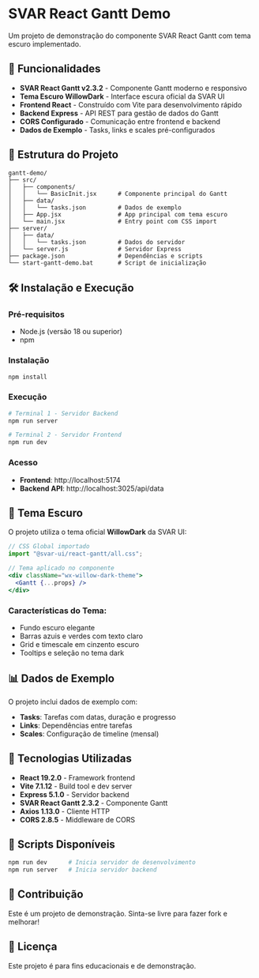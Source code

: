 # SVAR React Gantt Demo

Um projeto de demonstração do componente SVAR React Gantt com tema escuro implementado.

## 🚀 Funcionalidades

- **SVAR React Gantt v2.3.2** - Componente Gantt moderno e responsivo
- **Tema Escuro WillowDark** - Interface escura oficial da SVAR UI
- **Frontend React** - Construído com Vite para desenvolvimento rápido
- **Backend Express** - API REST para gestão de dados do Gantt
- **CORS Configurado** - Comunicação entre frontend e backend
- **Dados de Exemplo** - Tasks, links e scales pré-configurados

## 📁 Estrutura do Projeto

```
gantt-demo/
├── src/
│   ├── components/
│   │   └── BasicInit.jsx      # Componente principal do Gantt
│   ├── data/
│   │   └── tasks.json         # Dados de exemplo
│   ├── App.jsx                # App principal com tema escuro
│   └── main.jsx               # Entry point com CSS import
├── server/
│   ├── data/
│   │   └── tasks.json         # Dados do servidor
│   └── server.js              # Servidor Express
├── package.json               # Dependências e scripts
└── start-gantt-demo.bat       # Script de inicialização
```

## 🛠️ Instalação e Execução

### Pré-requisitos
- Node.js (versão 18 ou superior)
- npm

### Instalação
```bash
npm install
```

### Execução
```bash
# Terminal 1 - Servidor Backend
npm run server

# Terminal 2 - Servidor Frontend
npm run dev
```

### Acesso
- **Frontend**: http://localhost:5174
- **Backend API**: http://localhost:3025/api/data

## 🎨 Tema Escuro

O projeto utiliza o tema oficial **WillowDark** da SVAR UI:

```jsx
// CSS Global importado
import "@svar-ui/react-gantt/all.css";

// Tema aplicado no componente
<div className="wx-willow-dark-theme">
  <Gantt {...props} />
</div>
```

### Características do Tema:
- Fundo escuro elegante
- Barras azuis e verdes com texto claro
- Grid e timescale em cinzento escuro
- Tooltips e seleção no tema dark

## 📊 Dados de Exemplo

O projeto inclui dados de exemplo com:
- **Tasks**: Tarefas com datas, duração e progresso
- **Links**: Dependências entre tarefas
- **Scales**: Configuração de timeline (mensal)

## 🔧 Tecnologias Utilizadas

- **React 19.2.0** - Framework frontend
- **Vite 7.1.12** - Build tool e dev server
- **Express 5.1.0** - Servidor backend
- **SVAR React Gantt 2.3.2** - Componente Gantt
- **Axios 1.13.0** - Cliente HTTP
- **CORS 2.8.5** - Middleware de CORS

## 📝 Scripts Disponíveis

```bash
npm run dev      # Inicia servidor de desenvolvimento
npm run server   # Inicia servidor backend
```

## 🤝 Contribuição

Este é um projeto de demonstração. Sinta-se livre para fazer fork e melhorar!

## 📄 Licença

Este projeto é para fins educacionais e de demonstração.
